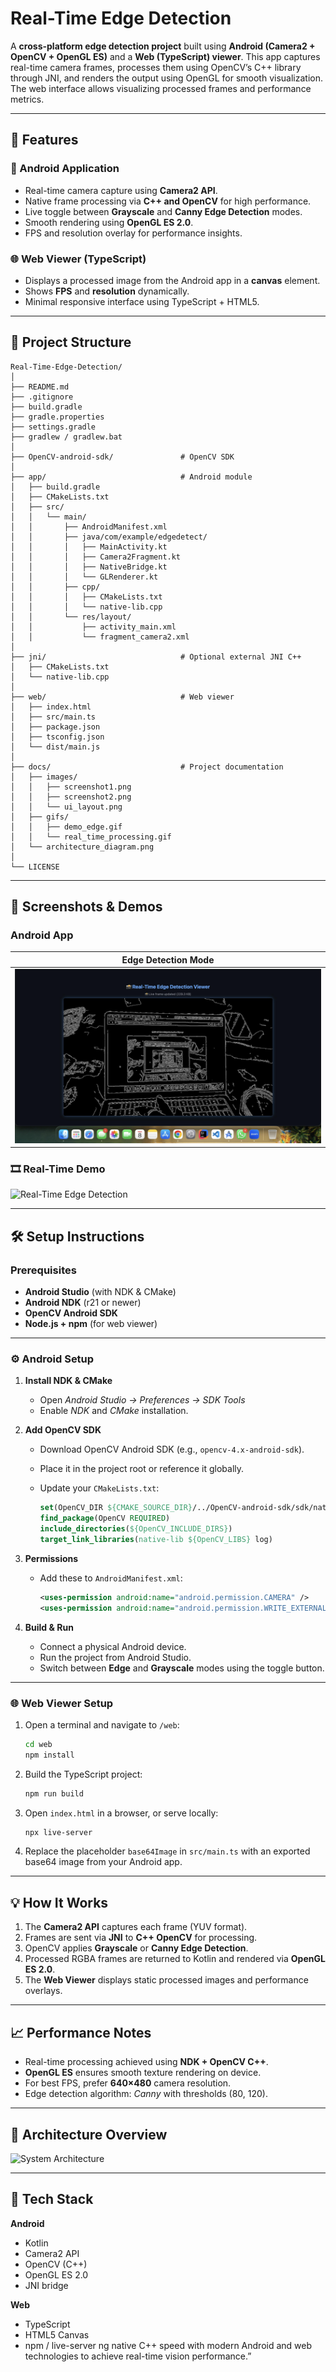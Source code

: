 # Real-Time Edge Detection

A **cross-platform edge detection project** built using **Android (Camera2 + OpenCV + OpenGL ES)** and a **Web (TypeScript) viewer**.
This app captures real-time camera frames, processes them using OpenCV’s C++ library through JNI, and renders the output using OpenGL for smooth visualization.
The web interface allows visualizing processed frames and performance metrics.

---

## 🚀 Features

### 📱 Android Application

* Real-time camera capture using **Camera2 API**.
* Native frame processing via **C++ and OpenCV** for high performance.
* Live toggle between **Grayscale** and **Canny Edge Detection** modes.
* Smooth rendering using **OpenGL ES 2.0**.
* FPS and resolution overlay for performance insights.

### 🌐 Web Viewer (TypeScript)

* Displays a processed image from the Android app in a **canvas** element.
* Shows **FPS** and **resolution** dynamically.
* Minimal responsive interface using TypeScript + HTML5.

---

## 🧩 Project Structure

```
Real-Time-Edge-Detection/
│
├── README.md
├── .gitignore
├── build.gradle
├── gradle.properties
├── settings.gradle
├── gradlew / gradlew.bat
│
├── OpenCV-android-sdk/               # OpenCV SDK 
│
├── app/                              # Android module
│   ├── build.gradle
│   ├── CMakeLists.txt
│   ├── src/
│   │   └── main/
│   │       ├── AndroidManifest.xml
│   │       ├── java/com/example/edgedetect/
│   │       │   ├── MainActivity.kt
│   │       │   ├── Camera2Fragment.kt
│   │       │   ├── NativeBridge.kt
│   │       │   └── GLRenderer.kt
│   │       ├── cpp/
│   │       │   ├── CMakeLists.txt
│   │       │   └── native-lib.cpp
│   │       └── res/layout/
│   │           ├── activity_main.xml
│   │           └── fragment_camera2.xml
│
├── jni/                              # Optional external JNI C++
│   ├── CMakeLists.txt
│   └── native-lib.cpp
│
├── web/                              # Web viewer
│   ├── index.html
│   ├── src/main.ts
│   ├── package.json
│   ├── tsconfig.json
│   └── dist/main.js
│
├── docs/                             # Project documentation
│   ├── images/
│   │   ├── screenshot1.png
│   │   ├── screenshot2.png
│   │   └── ui_layout.png
│   ├── gifs/
│   │   ├── demo_edge.gif
│   │   └── real_time_processing.gif
│   └── architecture_diagram.png
│
└── LICENSE
```

---

## 📸 Screenshots & Demos

### Android App

| Edge Detection Mode                       |
| ----------------------------------------- |
| ![Edge Mode](docs/images/screenshot1.png) |

### 🎞 Real-Time Demo

![Real-Time Edge Detection](docs/gifs/demo_edge.gif)

---

## 🛠️ Setup Instructions

### Prerequisites

* **Android Studio** (with NDK & CMake)
* **Android NDK** (r21 or newer)
* **OpenCV Android SDK**
* **Node.js + npm** (for web viewer)

---

### ⚙️ Android Setup

1. **Install NDK & CMake**

   * Open *Android Studio → Preferences → SDK Tools*
   * Enable *NDK* and *CMake* installation.

2. **Add OpenCV SDK**

   * Download OpenCV Android SDK (e.g., `opencv-4.x-android-sdk`).
   * Place it in the project root or reference it globally.
   * Update your `CMakeLists.txt`:

     ```cmake
     set(OpenCV_DIR ${CMAKE_SOURCE_DIR}/../OpenCV-android-sdk/sdk/native/jni)
     find_package(OpenCV REQUIRED)
     include_directories(${OpenCV_INCLUDE_DIRS})
     target_link_libraries(native-lib ${OpenCV_LIBS} log)
     ```

3. **Permissions**

   * Add these to `AndroidManifest.xml`:

     ```xml
     <uses-permission android:name="android.permission.CAMERA" />
     <uses-permission android:name="android.permission.WRITE_EXTERNAL_STORAGE" />
     ```

4. **Build & Run**

   * Connect a physical Android device.
   * Run the project from Android Studio.
   * Switch between **Edge** and **Grayscale** modes using the toggle button.

---

### 🌐 Web Viewer Setup

1. Open a terminal and navigate to `/web`:

   ```bash
   cd web
   npm install
   ```
2. Build the TypeScript project:

   ```bash
   npm run build
   ```
3. Open `index.html` in a browser, or serve locally:

   ```bash
   npx live-server
   ```
4. Replace the placeholder `base64Image` in `src/main.ts` with an exported base64 image from your Android app.

---

## 💡 How It Works

1. The **Camera2 API** captures each frame (YUV format).
2. Frames are sent via **JNI** to **C++ OpenCV** for processing.
3. OpenCV applies **Grayscale** or **Canny Edge Detection**.
4. Processed RGBA frames are returned to Kotlin and rendered via **OpenGL ES 2.0**.
5. The **Web Viewer** displays static processed images and performance overlays.

---

## 📈 Performance Notes

* Real-time processing achieved using **NDK + OpenCV C++**.
* **OpenGL ES** ensures smooth texture rendering on device.
* For best FPS, prefer **640×480** camera resolution.
* Edge detection algorithm: *Canny* with thresholds (80, 120).

---

## 🧠 Architecture Overview

![System Architecture](docs/architecture_diagram.png)

---

## 🧰 Tech Stack

**Android**

* Kotlin
* Camera2 API
* OpenCV (C++)
* OpenGL ES 2.0
* JNI bridge

**Web**

* TypeScript
* HTML5 Canvas
* npm / live-server
ng native C++ speed with modern Android and web technologies to achieve real-time vision performance.”
